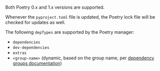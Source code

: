Both Poetry 0.x and 1.x versions are supported.

Whenever the `pyproject.toml` file is updated, the Poetry lock file will be checked for updates as well.

The following `depTypes` are supported by the Poetry manager:

- `dependencies`
- `dev-dependencies`
- `extras`
- `<group-name>` (dynamic, based on the group name, per [dependency groups documentation](https://python-poetry.org/docs/managing-dependencies/#dependency-groups))
